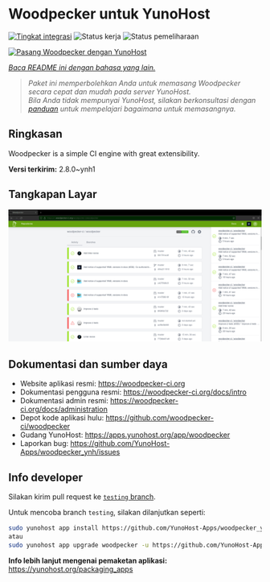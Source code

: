 <!--
N.B.: README ini dibuat secara otomatis oleh <https://github.com/YunoHost/apps/tree/master/tools/readme_generator>
Ini TIDAK boleh diedit dengan tangan.
-->

# Woodpecker untuk YunoHost

[![Tingkat integrasi](https://apps.yunohost.org/badge/integration/woodpecker)](https://ci-apps.yunohost.org/ci/apps/woodpecker/)
![Status kerja](https://apps.yunohost.org/badge/state/woodpecker)
![Status pemeliharaan](https://apps.yunohost.org/badge/maintained/woodpecker)

[![Pasang Woodpecker dengan YunoHost](https://install-app.yunohost.org/install-with-yunohost.svg)](https://install-app.yunohost.org/?app=woodpecker)

*[Baca README ini dengan bahasa yang lain.](./ALL_README.md)*

> *Paket ini memperbolehkan Anda untuk memasang Woodpecker secara cepat dan mudah pada server YunoHost.*  
> *Bila Anda tidak mempunyai YunoHost, silakan berkonsultasi dengan [panduan](https://yunohost.org/install) untuk mempelajari bagaimana untuk memasangnya.*

## Ringkasan

Woodpecker is a simple CI engine with great extensibility.


**Versi terkirim:** 2.8.0~ynh1

## Tangkapan Layar

![Tangkapan Layar pada Woodpecker](./doc/screenshots/woodpecker.png)

## Dokumentasi dan sumber daya

- Website aplikasi resmi: <https://woodpecker-ci.org>
- Dokumentasi pengguna resmi: <https://woodpecker-ci.org/docs/intro>
- Dokumentasi admin resmi: <https://woodpecker-ci.org/docs/administration>
- Depot kode aplikasi hulu: <https://github.com/woodpecker-ci/woodpecker>
- Gudang YunoHost: <https://apps.yunohost.org/app/woodpecker>
- Laporkan bug: <https://github.com/YunoHost-Apps/woodpecker_ynh/issues>

## Info developer

Silakan kirim pull request ke [`testing` branch](https://github.com/YunoHost-Apps/woodpecker_ynh/tree/testing).

Untuk mencoba branch `testing`, silakan dilanjutkan seperti:

```bash
sudo yunohost app install https://github.com/YunoHost-Apps/woodpecker_ynh/tree/testing --debug
atau
sudo yunohost app upgrade woodpecker -u https://github.com/YunoHost-Apps/woodpecker_ynh/tree/testing --debug
```

**Info lebih lanjut mengenai pemaketan aplikasi:** <https://yunohost.org/packaging_apps>
